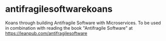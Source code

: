 antifragilesoftwarekoans
========================

Koans through building Antifragile Software with Microservices. To be used in combination with reading the book "Antifragile Software" at https://leanpub.com/antifragilesoftware
